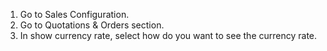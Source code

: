 1.  Go to Sales Configuration.
2.  Go to Quotations & Orders section.
3.  In show currency rate, select how do you want to see the currency
    rate.
